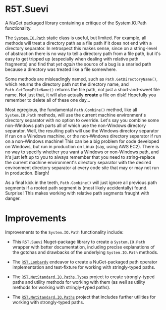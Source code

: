 # R5T.Suevi
A NuGet packaged library containing a critique of the System.IO.Path functionality.

The [`System.IO.Path`](https://docs.microsoft.com/en-us/dotnet/api/system.io.path?view=netcore-2.2) static class is useful, but limited. For example, all methods will treat a directory path as a file path if it does not end with a directory separator. In retrospect this makes sense, since on a string-level of abstraction there is no way to tell a directory path from a file path, but it's easy to get tripped up (especially when dealing with relative path fragments) and find that *yet again* the source of a bug is a snarled path because a directory was treated like a file somewhere.

Some methods are misleadingly named, such as `Path.GetDirectoryName()`, which returns the directory path not the directory name, and `Path.GetTempFileName()` returns the file path, not just a short-and-sweet file name. Not just that, it will also actually **create** a file on disk! Hopefully you remember to delete all of these one day...

Most egregious, the fundamental `Path.Combine()` method, like all `System.IO.Path` methods, will use the current machine environment's directory separator with no option to override. Let's say you combine some non-Windows path parts all of which use the non-Windows directory separator. Well, the resulting path will use the Windows directory separator if run on a Windows machine, or the non-Windows directory separator if run on a non-Windows machine! This can be a big problem for code developed on Windows, but run in production on Linux (say, using AWS EC2). There is no way to specify whether you want a Windows or non-Windows path, and it's just left up to you to always remember that you need to string-replace the current machine environment's directory separator with the desired environment directory separator at every code site that may or may not run in production. Blargh!

As a final kick in the teeth, `Path.Combine()` will just ignore all previous path segments if a rooted path segment is (most likely accidentally) found. Surprise! This makes working with relative path segments fraught with danger.

# Improvements
Improvements to the `System.IO.Path` functionality include:

- This `R5T.Suevi` Nuget-package library to create a `System.IO.Path` wrapper with better documentation, including precise explanations of the gotchas and drawbacks of the underlying `System.IO.Path` methods.

- The [`R5T.Lombardy`](https://github.com/MinexAutomation/R5T.Lombardy) endeavor to create a NuGet-packaged path operator implementation and test-fixture for working with stringly-typed paths.

- The [`R5T.NetStandard.IO.Paths.Types`](https://github.com/MinexAutomation/R5T.NetStandard.IO.Paths.Types) project to create strongly-typed paths and utility methods for working with them (as well as utility methods for working with stringly-typed paths).

- The [`R5T.NetStandard.IO.Paths`](https://github.com/MinexAutomation/R5T.NetStandard.IO.Paths) project that includes further utilities for working with strongly-typed paths.

